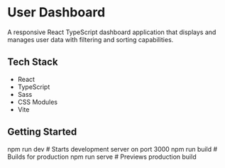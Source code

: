 # User Dashboard

A responsive React TypeScript dashboard application that displays and manages user data with filtering and sorting capabilities.

## Tech Stack

- React
- TypeScript
- Sass
- CSS Modules
- Vite

## Getting Started

npm run dev    # Starts development server on port 3000
npm run build  # Builds for production
npm run serve  # Previews production build
